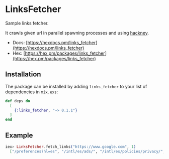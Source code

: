 # LinksFetcher

Sample links fetcher.

It crawls given url in parallel spawning processes and using [hackney](https://github.com/benoitc/hackney).

* Docs: [https://hexdocs.pm/links_fetcher](https://hexdocs.pm/links_fetcher)
* Hex: [https://hex.pm/packages/links_fetcher](https://hex.pm/packages/links_fetcher)

## Installation

The package can be installed by adding `links_fetcher` to your list of dependencies in `mix.exs`:

```elixir
def deps do
  [
    {:links_fetcher, "~> 0.1.1"}
  ]
end
```

## Example

```elixir
iex> LinksFetcher.fetch_links("https://www.google.com", 1)
  ["/preferences?hl=es", "/intl/es/ads/", "/intl/es/policies/privacy/", "/intl/es/policies/terms/"]
```
